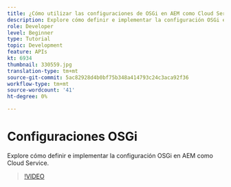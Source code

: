 ```yaml
---
title: ¿Cómo utilizar las configuraciones de OSGi en AEM como Cloud Service?
description: Explore cómo definir e implementar la configuración OSGi en AEM como Cloud Service.
role: Developer
level: Beginner
type: Tutorial
topic: Development
feature: APIs
kt: 6934
thumbnail: 330559.jpg
translation-type: tm+mt
source-git-commit: 5ac82928d4b0bf75b348a414793c24c3aca92f36
workflow-type: tm+mt
source-wordcount: '41'
ht-degree: 0%

---
```



# Configuraciones OSGi

Explore cómo definir e implementar la configuración OSGi en AEM como Cloud Service.

>[!VIDEO](https://video.tv.adobe.com/v/330559/?quality=12&learn=on)